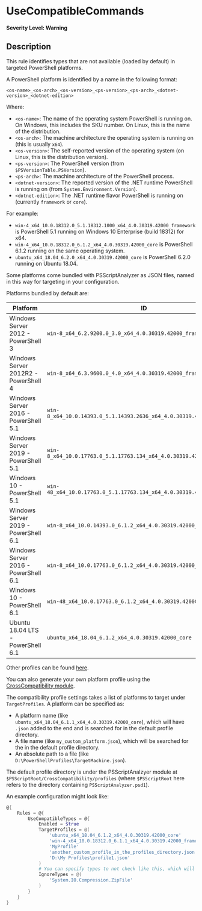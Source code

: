 # UseCompatibleCommands

**Severity Level: Warning**

## Description

This rule identifies types that are not available (loaded by default) in targeted PowerShell platforms.

A PowerShell platform is identified by a name in the following format:

```
<os-name>_<os-arch>_<os-version>_<ps-version>_<ps-arch>_<dotnet-version>_<dotnet-edition>
```

Where:

- `<os-name>`: The name of the operating system PowerShell is running on.
    On Windows, this includes the SKU number.
    On Linux, this is the name of the distribution.
- `<os-arch>`: The machine architecture the operating system is running on (this is usually `x64`).
- `<os-version>`: The self-reported version of the operating system (on Linux, this is the distribution version).
- `<ps-version>`: The PowerShell version (from `$PSVersionTable.PSVersion`).
- `<ps-arch>`: The machine architecture of the PowerShell process.
- `<dotnet-version>`: The reported version of the .NET runtime PowerShell is running on (from `System.Environment.Version`).
- `<dotnet-edition>`: The .NET runtime flavor PowerShell is running on (currently `framework` or `core`).

For example:

- `win-4_x64_10.0.18312.0_5.1.18312.1000_x64_4.0.30319.42000_framework` is PowerShell 5.1 running on Windows 10 Enterprise (build 18312) for x64.
- `win-4_x64_10.0.18312.0_6.1.2_x64_4.0.30319.42000_core` is PowerShell 6.1.2 running on the same operating system.
- `ubuntu_x64_18.04_6.2.0_x64_4.0.30319.42000_core` is PowerShell 6.2.0 running on Ubuntu 18.04.

Some platforms come bundled with PSScriptAnalyzer as JSON files, named in this way for targeting in your configuration.

Platforms bundled by default are:

| Platform                             | ID                                                                    |
| ------------------------------------ | --------------------------------------------------------------------- |
| Windows Server 2012 - PowerShell 3   | `win-8_x64_6.2.9200.0_3.0_x64_4.0.30319.42000_framework`              |
| Windows Server 2012R2 - PowerShell 4 | `win-8_x64_6.3.9600.0_4.0_x64_4.0.30319.42000_framework`              |
| Windows Server 2016 - PowerShell 5.1 | `win-8_x64_10.0.14393.0_5.1.14393.2636_x64_4.0.30319.42000_framework` |
| Windows Server 2019 - PowerShell 5.1 | `win-8_x64_10.0.17763.0_5.1.17763.134_x64_4.0.30319.42000_framework`  |
| Windows 10 - PowerShell 5.1          | `win-48_x64_10.0.17763.0_5.1.17763.134_x64_4.0.30319.42000_framework` |
| Windows Server 2019 - PowerShell 6.1 | `win-8_x64_10.0.14393.0_6.1.2_x64_4.0.30319.42000_core`               |
| Windows Server 2016 - PowerShell 6.1 | `win-8_x64_10.0.17763.0_6.1.2_x64_4.0.30319.42000_core`               |
| Windows 10 - PowerShell 6.1          | `win-48_x64_10.0.17763.0_6.1.2_x64_4.0.30319.42000_core`              |
| Ubuntu 18.04 LTS - PowerShell 6.1    | `ubuntu_x64_18.04_6.1.2_x64_4.0.30319.42000_core`                     |

Other profiles can be found [here](https://github.com/PowerShell/PSScriptAnalyzer/tree/development/CrossCompatibility/optional_profiles).

You can also generate your own platform profile using the [CrossCompatibility module](https://github.com/PowerShell/PSScriptAnalyzer/tree/development/CrossCompatibility).

The compatibility profile settings takes a list of platforms to target under `TargetProfiles`.
A platform can be specified as:

- A platform name (like `ubuntu_x64_18.04_6.1.1_x64_4.0.30319.42000_core`), which will have `.json` added to the end
  and is searched for in the default profile directory.
- A file name (like `my_custom_platform.json`), which will be searched for the in the default profile directory.
- An absolute path to a file (like `D:\PowerShellProfiles\TargetMachine.json`).

The default profile directory is under the PSScriptAnalzyer module at `$PSScriptRoot/CrossCompatibility/profiles`
(where `$PSScriptRoot` here refers to the directory containing `PSScriptAnalyzer.psd1`).

An example configuration might look like:

```PowerShell
@{
    Rules = @{
        UseCompatibleTypes = @{
            Enabled = $true
            TargetProfiles = @(
                'ubuntu_x64_18.04_6.1.2_x64_4.0.30319.42000_core'
                'win-4_x64_10.0.18312.0_6.1.1_x64_4.0.30319.42000_framework'
                'MyProfile'
                'another_custom_profile_in_the_profiles_directory.json'
                'D:\My Profiles\profile1.json'
            )
            # You can specify types to not check like this, which will also ignore methods and members on it:
            IgnoreTypes = @(
                'System.IO.Compression.ZipFile'
            )
        }
    }
}
```